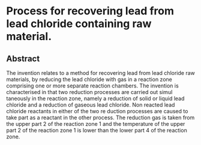 # Process for recovering lead from lead chloride containing raw material.

## Abstract
The invention relates to a method for recovering lead from lead chloride raw materials, by reducing the lead chloride with gas in a reaction zone comprising one or more separate reaction chambers. The invention is characterised in that two reduction processes are carried out simul taneously in the reaction zone, namely a reduction of solid or liquid lead chloride and a reduction of gaseous lead chloride. Non reacted lead chloride reactants in either of the two re duction processes are caused to take part as a reactant in the other process. The reduction gas is taken from the upper part 2 of the reaction zone 1 and the temperature of the upper part 2 of the reaction zone 1 is lower than the lower part 4 of the reaction zone.